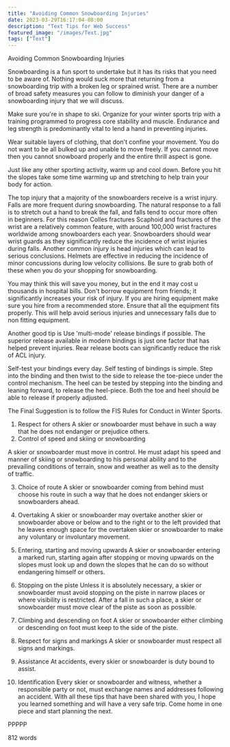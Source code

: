 ```yaml
---
title: "Avoiding Common Snowboarding Injuries"
date: 2023-03-29T16:17:04-08:00
description: "Text Tips for Web Success"
featured_image: "/images/Text.jpg"
tags: ["Text"]
---
```


Avoiding Common Snowboarding Injuries

Snowboarding is a fun sport to undertake but it has its risks that you need to be aware of.  Nothing would suck more that returning from a snowboarding trip with a broken leg or sprained wrist.  There are a number of broad safety measures you can follow to diminish your danger of a snowboarding injury that we will discuss.

Make sure you're in shape to ski. Organize for your winter sports trip with a training programmed to progress core stability and muscle. Endurance and leg strength is predominantly vital to lend a hand in preventing injuries.

Wear suitable layers of clothing, that don't confine your movement.  You do not want to be all bulked up and unable to move freely.  If you cannot move then you cannot snowboard properly and the entire thrill aspect is gone.

Just like any other sporting activity, warm up and cool down.  Before you hit the slopes take some time warming up and stretching to help train your body for action.

The top injury that a majority of the snowboarders receive is a wrist injury.  Falls are more frequent during snowboarding. The natural response to a fall is to stretch out a hand to break the fall, and falls tend to occur more often in beginners. For this reason Colles fractures Scaphoid and fractures of the wrist are a relatively common feature, with around 100,000 wrist fractures worldwide among snowboarders each year.  Snowboarders should wear wrist guards as they significantly reduce the incidence of wrist injuries during falls.  Another common injury is head injuries which can lead to serious conclusions. Helmets are effective in reducing the incidence of minor concussions during low velocity collisions.  Be sure to grab both of these when you do your shopping for snowboarding.

You may think this will save you money, but in the end it may cost u thousands in hospital bills. Don't borrow equipment from friends; it significantly increases your risk of injury. If you are hiring equipment make sure you hire from a recommended store. Ensure that all the equipment fits properly.  This will help avoid serious injuries and unnecessary falls due to non fitting equipment.

Another good tip is Use 'multi-mode' release bindings if possible. The superior release available in modern bindings is just one factor that has helped prevent injuries. Rear release boots can significantly reduce the risk of ACL injury.

Self-test your bindings every day. Self testing of bindings is simple. Step into the binding and then twist to the side to release the toe-piece under the control mechanism. The heel can be tested by stepping into the binding and leaning forward, to release the heel-piece. Both the toe and heel should be able to release if properly adjusted.

The Final Suggestion is to follow the FIS Rules for Conduct in Winter Sports.

1. Respect for others
A skier or snowboarder must behave in such a way that he does not endanger or prejudice others.
2. Control of speed and skiing or snowboarding

A skier or snowboarder must move in control. He must adapt his speed and manner of skiing or snowboarding to his personal ability and to the prevailing conditions of terrain, snow and weather as well as to the density of traffic.

3. Choice of route
A skier or snowboarder coming from behind must choose his route in such a way that he does not endanger skiers or snowboarders ahead.

4. Overtaking
A skier or snowboarder may overtake another skier or snowboarder above or below and to the right or to the left provided that he leaves enough space for the overtaken skier or snowboarder to make any voluntary or involuntary movement.

5. Entering, starting and moving upwards
A skier or snowboarder entering a marked run, starting again after stopping or moving upwards on the slopes must look up and down the slopes that he can do so without endangering himself or others.

6. Stopping on the piste
Unless it is absolutely necessary, a skier or snowboarder must avoid stopping on the piste in narrow places or where visibility is restricted. After a fall in such a place, a skier or snowboarder must move clear of the piste as soon as possible.

7. Climbing and descending on foot
A skier or snowboarder either climbing or descending on foot must keep to the side of the piste.

8. Respect for signs and markings
A skier or snowboarder must respect all signs and markings.

9. Assistance
At accidents, every skier or snowboarder is duty bound to assist.

10. Identification
Every skier or snowboarder and witness, whether a responsible party or not, must exchange names and addresses following an accident.
With all these tips that have been shared with you, I hope you learned something and will have a very safe trip.  Come home in one piece and start planning the next.

PPPPP

812 words

